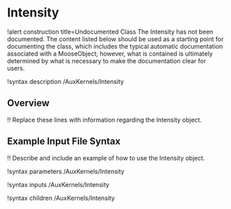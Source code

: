 # Intensity

!alert construction title=Undocumented Class
The Intensity has not been documented. The content listed below should be used as a starting point for
documenting the class, which includes the typical automatic documentation associated with a
MooseObject; however, what is contained is ultimately determined by what is necessary to make the
documentation clear for users.

!syntax description /AuxKernels/Intensity

## Overview

!! Replace these lines with information regarding the Intensity object.

## Example Input File Syntax

!! Describe and include an example of how to use the Intensity object.

!syntax parameters /AuxKernels/Intensity

!syntax inputs /AuxKernels/Intensity

!syntax children /AuxKernels/Intensity
